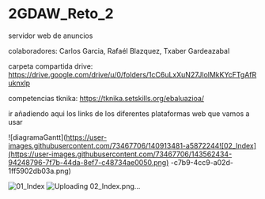 # 2GDAW_Reto_2
servidor web de anuncios


colaboradores: Carlos Garcia, Rafaél Blazquez, Txaber Gardeazabal

carpeta compartida drive: https://drive.google.com/drive/u/0/folders/1cC6uLxXuN27JlolMkKYcFTgAfRuknxlp

competencias tknika: https://tknika.setskills.org/ebaluazioa/

ir añadiendo aqui los links de los diferentes plataformas web que vamos a usar

![diagramaGantt](https://user-images.githubusercontent.com/73467706/140913481-a5872244![02_Index](https://user-images.githubusercontent.com/73467706/143562434-94248796-7f7b-44da-8ef7-c48734ae0050.png)
-c7b9-4cc9-a02d-1ff5902db03a.png)

![01_Index](https://user-images.githubusercontent.com/73467706/143562390-7336e229-8181-4944-9a49-0ba9463228ad.png)
![Uploading 02_Index.png…]()

